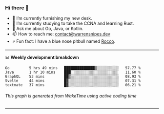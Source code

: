 ### Hi there 👋

- 🔭 I’m currently furnishing my new desk.
- 🌱 I’m currently studying to take the CCNA and learning Rust.
- 💬 Ask me about Go, Java, or Kotlin.
- 📫 How to reach me: contact@warrensnipes.dev
- ⚡ Fun fact: I have a blue nose pitbull named [Rocco](https://i.imgur.com/iLsSCKu.jpg).

-------

📊 **Weekly development breakdown**
<!--START_SECTION:waka-->
```text
Go         5 hrs 49 mins   ██████████████▒░░░░░░░░░░   57.77 % 
Java       1 hr 10 mins    ███░░░░░░░░░░░░░░░░░░░░░░   11.60 % 
GraphQL    53 mins         ██▒░░░░░░░░░░░░░░░░░░░░░░   08.93 % 
Svelte     44 mins         █▓░░░░░░░░░░░░░░░░░░░░░░░   07.31 % 
textmate   37 mins         █▓░░░░░░░░░░░░░░░░░░░░░░░   06.21 % 
```
<!--END_SECTION:waka-->
###### *This graph is generated from WakeTime using active coding time*
-------
